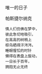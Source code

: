 唯一的日子

帕斯捷尔纳克

    情人们仿佛在梦中， 
    彼此急切地吸引， 
    在高高的树梢上 
    椋鸟晒得汗涔涔。 
    睡眼惺忪的时针 
    懒得在表盘上旋动， 
    一日长于百年， 
    拥抱无止无终
